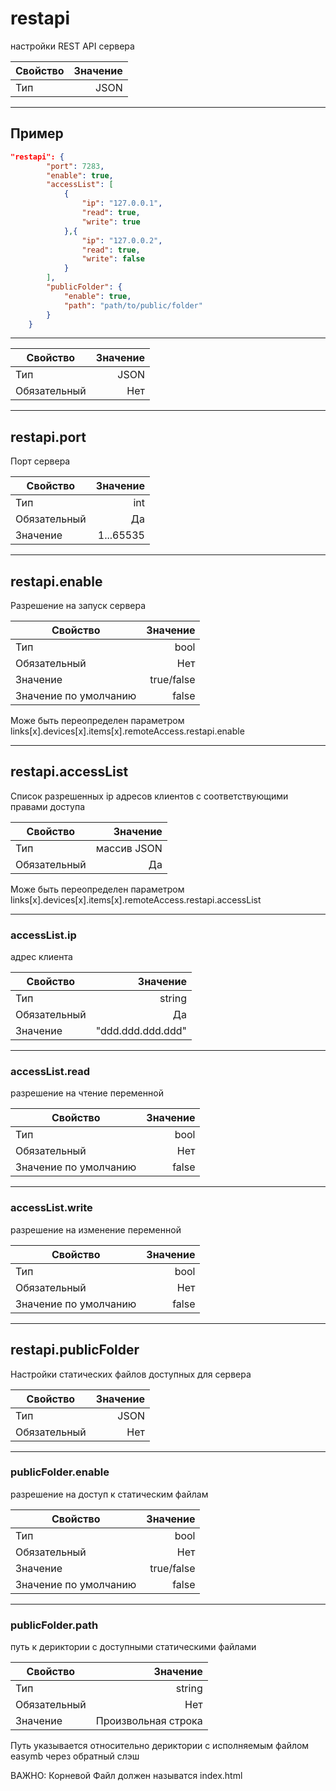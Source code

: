 
# restapi

настройки REST API сервера

|Свойство|Значение|
|----|---:|
|Тип|JSON|

----

## Пример

```json
"restapi": {
        "port": 7283,
        "enable": true,
        "accessList": [
            {
                "ip": "127.0.0.1",
                "read": true,
                "write": true
            },{
                "ip": "127.0.0.2",
                "read": true,
                "write": false
            }
        ],
        "publicFolder": {
            "enable": true,
            "path": "path/to/public/folder"
        }
    }
```

----

|Свойство|Значение|
|----|---:|
|Тип|JSON|
|Обязательный|Нет|

----

## restapi.port

Порт сервера

|Свойство|Значение|
|----|---:|
|Тип|int|
|Обязательный|Да|
|Значение|1...65535|

----

## restapi.enable

Разрешение на запуск сервера

|Свойство|Значение|
|----|---:|
|Тип|bool|
|Обязательный|Нет|
|Значение|true/false|
|Значение по умолчанию|false|

Може быть переопределен параметром links[x].devices[x].items[x].remoteAccess.restapi.enable

----

## restapi.accessList

Список разрешенных ip адресов клиентов с соответствующими правами доступа

|Свойство|Значение|
|----|---:|
|Тип|массив JSON|
|Обязательный|Да|

Може быть переопределен параметром links[x].devices[x].items[x].remoteAccess.restapi.accessList

----

### accessList.ip

адрес клиента

|Свойство|Значение|
|----|---:|
|Тип|string|
|Обязательный|Да|
|Значение|"ddd.ddd.ddd.ddd"|

----

### accessList.read

разрешение на чтение переменной

|Свойство|Значение|
|----|---:|
|Тип|bool|
|Обязательный|Нет|
|Значение по умолчанию|false|

----

### accessList.write

разрешение на изменение переменной

|Свойство|Значение|
|----|---:|
|Тип|bool|
|Обязательный|Нет|
|Значение по умолчанию|false|

----

## restapi.publicFolder

Настройки статических файлов доступных для сервера

|Свойство|Значение|
|----|---:|
|Тип|JSON|
|Обязательный|Нет|

----

### publicFolder.enable

разрешение на доступ к статическим файлам

|Свойство|Значение|
|----|---:|
|Тип|bool|
|Обязательный|Нет|
|Значение|true/false|
|Значение по умолчанию|false|

----

### publicFolder.path  

путь к дериктории с доступными статическими файлами

|Свойство|Значение|
|----|---:|
|Тип|string|
|Обязательный|Нет|
|Значение|Произвольная строка|

Путь указывается относительно дериктории c исполняемым файлом easymb через обратный слэш

ВАЖНО: Корневой Файл должен называтся index.html
